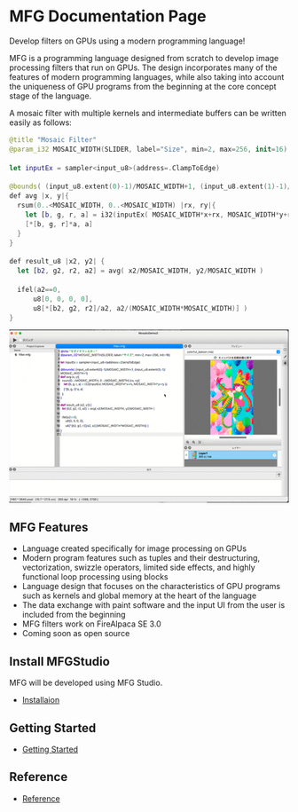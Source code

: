 # MFG Documentation Page

Develop filters on GPUs using a modern programming language!

MFG is a programming language designed from scratch to develop image processing filters that run on GPUs.
The design incorporates many of the features of modern programming languages, while also taking into account the uniqueness of GPU programs from the beginning at the core concept stage of the language.

A mosaic filter with multiple kernels and intermediate buffers can be written easily as follows:

```swift
@title "Mosaic Filter"
@param_i32 MOSAIC_WIDTH(SLIDER, label="Size", min=2, max=256, init=16)

let inputEx = sampler<input_u8>(address=.ClampToEdge)

@bounds( (input_u8.extent(0)-1)/MOSAIC_WIDTH+1, (input_u8.extent(1)-1)/MOSAIC_WIDTH+1)
def avg |x, y|{
  rsum(0..<MOSAIC_WIDTH, 0..<MOSAIC_WIDTH) |rx, ry|{
    let [b, g, r, a] = i32(inputEx( MOSAIC_WIDTH*x+rx, MOSAIC_WIDTH*y+ry ))
    [*[b, g, r]*a, a]
  }
}

def result_u8 |x2, y2| {
  let [b2, g2, r2, a2] = avg( x2/MOSAIC_WIDTH, y2/MOSAIC_WIDTH )

  ifel(a2==0,
      u8[0, 0, 0, 0],
      u8[*[b2, g2, r2]/a2, a2/(MOSAIC_WIDTH*MOSAIC_WIDTH)] )
}
```

![Mosaic demo gif](imgs/mosaic_demo.gif)

## MFG Features

- Language created specifically for image processing on GPUs
- Modern program features such as tuples and their destructuring, vectorization, swizzle operators, limited side effects, and highly functional loop processing using blocks
- Language design that focuses on the characteristics of GPU programs such as kernels and global memory at the heart of the language
- The data exchange with paint software and the input UI from the user is included from the beginning
- MFG filters work on FireAlpaca SE 3.0
- Coming soon as open source

## Install MFGStudio

MFG will be developed using MFG Studio.

- [Installaion](Installation.md)

## Getting Started

- [Getting Started](GettingStarted/)

## Reference

- [Reference](Reference/)

